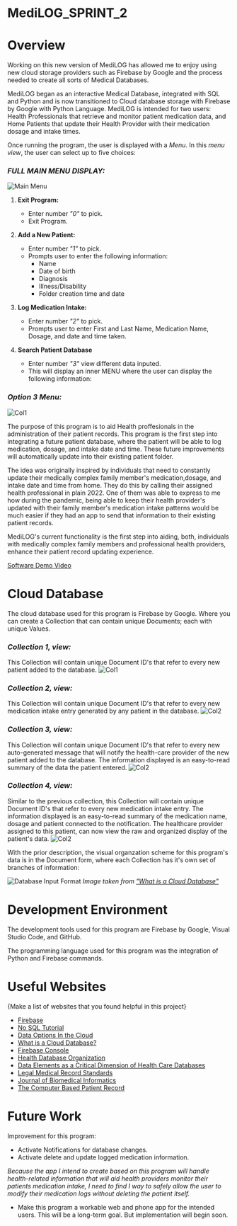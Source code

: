 # MediLOG_SPRINT_2

# Overview

Working on this new version of MediLOG has allowed me to enjoy using new cloud storage providers such as Firebase by Google and the process needed to create all sorts of Medical Databases.

MediLOG began as an interactive Medical Database, integrated with SQL and Python and is now transitioned to Cloud database storage with Firebase by Google with Python Language. MediLOG is intended for two users: Health Professionals that retrieve and monitor patient medication data, and Home Patients that update their Health Provider with their medication dosage and intake times.

Once running the program, the user is displayed with a *Menu*. In this *menu view*, the user can select up to five choices:

### *FULL MAIN MENU DISPLAY:*
![Main Menu](/images/main_menu.png)

1. **Exit Program:**

    * Enter number *"0"* to pick.
    * Exit Program.
2. **Add a New Patient:**

    * Enter number *"1"* to pick.
    * Prompts user to enter the following information:
        * Name
        * Date of birth
        * Diagnosis
        * Illness/Disability
        * Folder creation time and date

3. **Log Medication Intake:**

    * Enter number *"2"* to pick.
    * Prompts user to enter First and Last Name, Medication Name, Dosage, and date and time taken.

4. **Search Patient Database**
    * Enter number *"3"* view different data inputed.
    * This will display an inner MENU where the user can display the following information:
### *Option 3 Menu:*
![Col1](/images/sp_menu3.png)

The purpose of this program is to aid Health proffesionals in the administration of their patient records. This program is the first step into integrating a future patient database, where the patient will be able to log medication, dosage, and intake date and time. These future improvements will automatically update into their existing patient folder.

The idea was originally inspired by individuals that need to constantly update their medically complex family member's medication,dosage, and intake date and time from home. They do this by calling their assigned health professional in plain 2022. One of them was able to express to me how during the pandemic, being able to keep their health provider's updated with their family member's medication intake patterns would be much easier if they had an app to send that information to their existing patient records.

MediLOG's current functionality is the first step into aiding, both, individuals with medically complex family members and professional health providers, enhance their patient record updating experience.


[Software Demo Video](https://youtu.be/SAscYAs6GdI)

# Cloud Database

The cloud database used for this program is Firebase by Google. Where you can create a Collection that can contain unique Documents; each with unique Values.  
### *Collection 1, view:*
This Collection will contain unique Document ID's that refer to every new patient added to the database. 
![Col1](/images/col1.png)

### *Collection 2, view:*
This Collection will contain unique Document ID's that refer to every new medication intake entry generated by any patient in the database.
![Col2](/images/col2.png)

### *Collection 3, view:*
This Collection will contain unique Document ID's that refer to every new auto-generated message that will notify the health-care provider of the new patient added to the database. The information displayed is an easy-to-read summary of the data the patient entered.
![Col2](/images/col3.png)

### *Collection 4, view:*
Similar to the previous collection, this Collection will contain unique Document ID's that refer to every new medication intake entry. The information displayed is an easy-to-read summary of the medication name, dosage and patient connected to the notification. The healthcare provider assigned to this patient, can now view the raw and organized display of the patient's data.
![Col2](/images/col4.png)

With the prior description, the visual organzation scheme for this program's data is in the Document form, where each Collection has it's own set of branches of information:

![Database Input Format](/images/cloudatabase_organize.png)
*Image taken from ["What is a Cloud Database"](https://www.mongodb.com/cloud-database)*

# Development Environment

The development tools used for this program are Firebase by Google, Visual Studio Code, and GitHub.

The programming language used for this program was the integration of Python and Firebase commands.

# Useful Websites

{Make a list of websites that you found helpful in this project}
* [Firebase](https://firebase.google.com/)
* [No SQL Tutorial](https://www.guru99.com/nosql-tutorial.html)
* [Data Options In the Cloud](https://www.oreilly.com/library/view/an-introduction-to/9781492044857/ch01.html)
* [What is a Cloud Database?](https://www.mongodb.com/cloud-database)
* [Firebase Console](https://firebase.google.com/docs/firestore)
* [Health Database Organization](https://www.ncbi.nlm.nih.gov/books/NBK236556/)
* [Data Elements as a Critical Dimension of Health Care Databases](https://www.ncbi.nlm.nih.gov/books/NBK236556/table/ttt00001/?report=objectonly)
* [Legal Medical Record Standards](https://policy.ucop.edu/doc/1100168/LegalMedicalRecord)
* [Journal of Biomedical Informatics](https://www.sciencedirect.com/science/article/pii/S1532046420302987)
* [The Computer Based Patient Record](https://www.ncbi.nlm.nih.gov/books/NBK233055/)

# Future Work

Improvement for this program:
* Activate Notifications for database changes.
* Activate delete and update logged medication information. 

*Because the app I intend to create based on this program will handle health-related information that will aid health providers monitor their patients medication intake, I need to find I way to safely allow the user to modify their medication logs without deleting the patient itself.*
* Make this program a workable web and phone app for the intended users. This will be a long-term goal. But implementation will begin soon.
